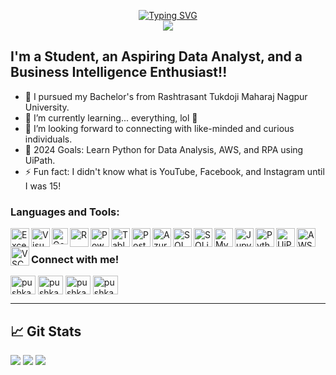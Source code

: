 <p align="center">
<a href="https://github.com/PushkarShinde">
    <img src="https://readme-typing-svg.demolab.com?font=Georgia&size=18&duration=2000&pause=100&multiline=true&width=500&height=80&lines=Pushkar Shinde;Data Analytics+%7C+Machine Learning+%7C+Advanced Excel;SQL+%7C+R Programming+%7C+Power BI+%7C+Python" alt="Typing SVG" />
</a>
<br/>
<a href="https://github.com/PushkarShinde">
    <img src="https://github-stats-alpha.vercel.app/api?username=PushkarShinde&cc=22272e&tc=37BCF6&ic=fff&bc=0000">
</a>
</br>

## I'm a Student, an Aspiring Data Analyst, and a Business Intelligence Enthusiast!!

- 🔭 I pursued my Bachelor's from Rashtrasant Tukdoji Maharaj Nagpur University.
- 🌱 I’m currently learning... everything, lol 🤣
- 👯 I’m looking forward to connecting with like-minded and curious individuals.
- 🥅 2024 Goals: Learn Python for Data Analysis, AWS, and RPA using UiPath.
- ⚡ Fun fact: I didn't know what is YouTube, Facebook, and Instagram until I was 15!


### Languages and Tools:

<img align="left" alt="Excel" width="30px" src="https://www.shareicon.net/data/2016/06/24/618244_excel_2000x2000.png" />
<img align="left" alt="Visual Basic" width="30px" src="https://cdn.jsdelivr.net/gh/devicons/devicon@latest/icons/visualbasic/visualbasic-original.svg" />
<img align="left" alt="Google Sheets" width="26px" src="https://martechwithme.com/wp-content/uploads/2020/12/2000px-Google_Sheets_logo.svg.png" />
<img align="left" alt="R" width="30px" src="https://cdn.jsdelivr.net/gh/devicons/devicon@latest/icons/r/r-original.svg" />
<img align="left" alt="Power BI" width="30px" src="https://www.tekenable.ie/wp-content/uploads/2019/09/PowerBI-Icon-Transparent.png" />
<img align="left" alt="Tableau" width="30px" src="https://www.svgrepo.com/download/354428/tableau-icon.svg" />
<img align="left" alt="PostgreSQL" width="30px" src="https://cdn.jsdelivr.net/gh/devicons/devicon@latest/icons/postgresql/postgresql-original.svg" />
<img align="left" alt="Azure SQL database" width="30px" src="https://cdn.jsdelivr.net/gh/devicons/devicon@latest/icons/azuresqldatabase/azuresqldatabase-original.svg" />
<img align="left" alt="SQL Server" width="30px" src="https://cdn.jsdelivr.net/gh/devicons/devicon@latest/icons/microsoftsqlserver/microsoftsqlserver-original-wordmark.svg" />
<img align="left" alt="SQLite" width="30px" src="https://cdn.jsdelivr.net/gh/devicons/devicon@latest/icons/sqlite/sqlite-original.svg" />
<img align="left" alt="MySQL" width="30px" src="https://cdn.jsdelivr.net/gh/devicons/devicon@latest/icons/mysql/mysql-original-wordmark.svg" />
<img align="left" alt="Jupyter Notebook" width="30px" src="https://cdn.jsdelivr.net/gh/devicons/devicon@latest/icons/jupyter/jupyter-original-wordmark.svg" />
<img align="left" alt="Python" width="30px" src="https://cdn.jsdelivr.net/gh/devicons/devicon@latest/icons/python/python-original.svg" />
<img align="left" alt="UiPath" width="30px" src="https://companieslogo.com/img/orig/PATH-4f96bcbf.png?t=1649160715" />
<img align="left" alt="AWS" width="30px" src="https://cdn.jsdelivr.net/gh/devicons/devicon@latest/icons/amazonwebservices/amazonwebservices-original-wordmark.svg" />
<img align="left" alt="VSCode" width="30px" src="https://cdn.jsdelivr.net/gh/devicons/devicon@latest/icons/vscode/vscode-original-wordmark.svg" />

<br />


### Connect with me!

<p align="left">
<a href="https://twitter.com/pushkarshinde16" target="blank"><img align="center" src="https://raw.githubusercontent.com/rahuldkjain/github-profile-readme-generator/master/src/images/icons/Social/twitter.svg" alt="pushkarshinde16" height="30" width="40" /></a>
<a href="https://linkedin.com/in/pushkarshinde" target="blank"><img align="center" src="https://raw.githubusercontent.com/rahuldkjain/github-profile-readme-generator/master/src/images/icons/Social/linked-in-alt.svg" alt="pushkarshinde" height="30" width="40" /></a>
<a href="https://instagram.com/pushkarshinde__" target="blank"><img align="center" src="https://raw.githubusercontent.com/rahuldkjain/github-profile-readme-generator/master/src/images/icons/Social/instagram.svg" alt="pushkarshinde__" height="30" width="40" /></a>
<a href="https://www.hackerrank.com/pushkarshinde24" target="blank"><img align="center" src="https://raw.githubusercontent.com/rahuldkjain/github-profile-readme-generator/master/src/images/icons/Social/hackerrank.svg" alt="pushkarshinde24" height="30" width="40" /></a>
</p>

--------

## 📈 Git Stats

![](http://github-profile-summary-cards.vercel.app/api/cards/profile-details?username=PushkarShinde&theme=dracula) 
![](http://github-profile-summary-cards.vercel.app/api/cards/repos-per-language?username=PushkarShinde&theme=dracula) 
![](http://github-profile-summary-cards.vercel.app/api/cards/most-commit-language?username=PushkarShinde&theme=dracula)



[website]: https://www.novypro.com/profile_projects/pushkarshinde
[course]: #
[twitter]: https://twitter.com/PushkarShinde16
[youtube]: # 
[linkedin]: https://www.linkedin.com/in/pushkar-shinde-636973221/
